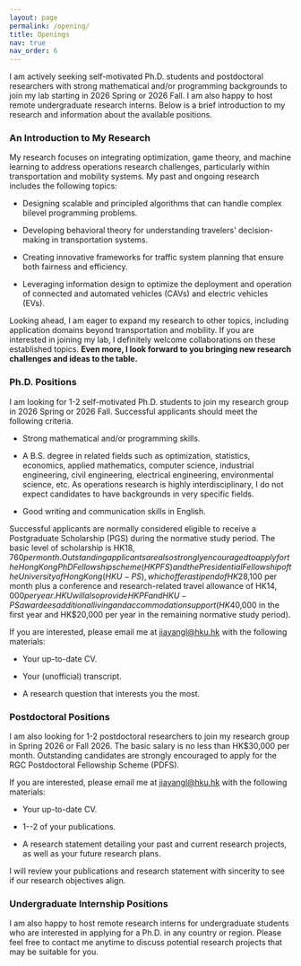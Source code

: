 ```yaml
---
layout: page
permalink: /opening/
title: Openings
nav: true
nav_order: 6
---
```


I am actively seeking self-motivated Ph.D. students and postdoctoral researchers with strong mathematical and/or programming backgrounds to join my lab starting in 2026 Spring or 2026 Fall. I am also happy to host remote undergraduate research interns.  Below is a brief introduction to my research and information about the available positions.


### **An Introduction to My Research**

My research focuses on integrating optimization, game theory, and machine learning to address operations research challenges, particularly within transportation and mobility systems. My past and ongoing research includes the following topics:

- Designing scalable and principled algorithms that can handle complex bilevel programming problems.

- Developing behavioral theory for understanding travelers' decision-making in transportation systems.

- Creating innovative frameworks for traffic system planning that ensure both fairness and efficiency.

- Leveraging information design to optimize the deployment and operation of connected and automated vehicles (CAVs) and electric vehicles (EVs).

Looking ahead, I am eager to expand my research to other topics, including application domains beyond transportation and mobility. If you are interested in joining my lab, I definitely welcome collaborations on these established topics. **Even more, I look forward to you bringing new research challenges and ideas to the table.**


### **Ph.D. Positions**


I am looking for 1-2 self-motivated Ph.D. students to join my research group in 2026 Spring or 2026 Fall. Successful applicants should meet the following criteria.

- Strong mathematical and/or programming skills.

- A B.S. degree in related fields such as optimization, statistics, economics, applied mathematics, computer science, industrial engineering, civil engineering, electrical engineering, environmental science, etc. As operations research is highly interdisciplinary, I do not expect candidates to have backgrounds in very specific fields.

- Good writing and communication skills in English.

Successful applicants are normally considered eligible to receive a Postgraduate Scholarship (PGS) during the normative study period. The basic level of scholarship is HK$18,760 per month. Outstanding applicants are also strongly encouraged to apply for the Hong Kong PhD Fellowship scheme (HKPFS) and the Presidential Fellowship of the University of Hong Kong (HKU-PS), which offer a stipend of HK$28,100 per month plus a conference and research-related travel allowance of HK$14,000 per year. HKU will also provide HKPF and HKU-PS awardees additional living and accommodation support (HK$40,000 in the first year and HK$20,000 per year in the remaining normative study period).

If you are interested, please email me at jiayangl@hku.hk with the following materials:

- Your up-to-date CV.

- Your (unofficial) transcript.

- A research question that interests you the most.



### **Postdoctoral Positions**

I am also looking for 1-2 postdoctoral researchers to join my research group in Spring 2026 or Fall 2026. The basic salary is no less than HK$30,000 per month. Outstanding candidates are strongly encouraged to apply for the RGC Postdoctoral Fellowship Scheme (PDFS).

If you are interested, please email me at jiayangl@hku.hk with the following materials:

- Your up-to-date CV.

- 1--2 of your publications.

- A research statement detailing your past and current research projects, as well as your future research plans.

I will review your publications and research statement with sincerity to see if our research objectives align.


### **Undergraduate Internship Positions**

I am also happy to host remote research interns for undergraduate students who are interested in applying for a Ph.D. in any country or region. Please feel free to contact me anytime to discuss potential research projects that may be suitable for you.

